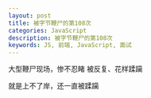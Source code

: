```yaml
---
layout: post
title: 被字节鞭尸的第108次
categories: JavaScript
description: 被字节鞭尸的第108次
keywords: JS, 前端, JavaScript, 面试
---
```


大型鞭尸现场，惨不忍睹
被反复、花样蹂躏

就是上不了岸，还一直被蹂躏